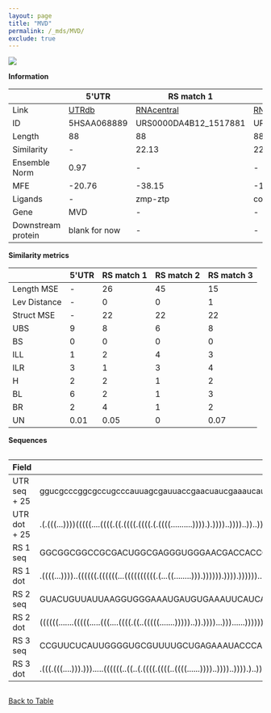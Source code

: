 ```yaml
---
layout: page
title: "MVD"
permalink: /_mds/MVD/
exclude: true
---
```




![](../../alns_9.28.22/aln_5HSAA068889_0.996.png?raw=true)


**Information**

| | 5'UTR       | RS match 1   | RS match 2  | RS match 3 |
| ---- | ----------- | ----------- | ----------- | ----------- |
| Link | <a href="http://utrdb.ba.itb.cnr.it/getutr/5HSAA068889/1" target="_blank" rel="noopener noreferrer">UTRdb</a>   | <a href="https://rnacentral.org/rna/URS0000DA4B12/1517881" target="_blank" rel="noopener noreferrer">RNAcentral</a>     |<a href="https://rnacentral.org/rna/URS000231E0EA/408172" target="_blank" rel="noopener noreferrer">RNAcentral</a>  | <a href="https://rnacentral.org/rna/URS0000DA2AAC/734" target="_blank" rel="noopener noreferrer">RNAcentral</a>   |
| ID | 5HSAA068889     | URS0000DA4B12_1517881     | URS000231E0EA_408172     | URS0000DA2AAC_734     |
| Length | 88     |  88    | 88   |  89    |
| Similarity | - | 22.13 | 22.23 | 22.28 |
| Ensemble Norm | 0.97 | - | - | - |
| MFE | -20.76 | -38.15 | -13.65 | -18.63 |
| Ligands | - | zmp-ztp | cobalamin | TPP |
| Gene | MVD | - | - | - |
| Downstream protein | blank for now    |    -    | -  | - |


**Similarity metrics**

| | 5'UTR       | RS match 1   | RS match 2  | RS match 3 |
| ---- | ----------- | ----------- | ----------- | ----------- |
| Length MSE | - | 26 | 45 | 15 |
| Lev Distance | - | 0 | 0 | 1 |
| Struct MSE | - | 22 | 22 | 22 |
| UBS| 9 | 8 | 6 | 8 |
| BS | 0 | 0 | 0 | 0 |
| ILL | 1 | 2 | 4 | 3 |
| ILR | 3 | 1 | 3 | 4 |
| H | 2 | 2 | 1 | 2 |
| BL | 6 | 2 | 1 | 3 |
| BR | 2 | 4 | 1 | 2 |
| UN | 0.01 | 0.05 | 0 | 0.07 |

**Sequences**


<div style="overflow-x:auto;">

<table>
<colgroup>
<col width="30%" />
<col width="70%" />
</colgroup>
<thead>
<tr class="header">
<th>Field</th>
<th>Description</th>
</tr>
</thead>
<tbody>
<tr>
<td markdown="span">UTR seq + 25 </td>
<td markdown="span"> ggucgcccggcgccugcccauuagcgauuaccgaacuaucgaaaucaucaaucaucgauucccATGGCCTCGGAGAAGCCGCTGGCGG </td>
</tr>
<tr>
<td markdown="span">UTR dot + 25  </td>
<td markdown="span"> .(.(((...))))(((((....((((.((.((((.((((.(.((((..........)))).).))))..))))..))..)))))))))
</td>
</tr>


<tr>
<td markdown="span">RS 1 seq </td>
<td markdown="span"> GGCGGCGGCCGCGACUGGCGAGGGUGGGAACGACCACCGGGGAGCGGCCGGACAACCUGCUGGUGCGUCGACCGCCUGGGCGCCUGGG
</td>
</tr>


<tr>
<td markdown="span">RS 1 dot </td>
<td markdown="span"> .((((...))))..((((((.((((((...((((((((((.(...((........))).)))))).)))).))))))...)))).)).
</td>
</tr>


<tr>
<td markdown="span">RS 2 seq </td>
<td markdown="span"> GUACUGUUAUUAAGGUGGGAAAUGAUGUGAAAUUCAUCAGCUGUGCUCGCAACGGUAAAUUAGUUAAAGUCCGAAGGCCACUCAGUAU
</td>
</tr>


<tr>
<td markdown="span">RS 2 dot </td>
<td markdown="span"> ((((((.......(((((.....(((....((((.((..(((((.......)))))..)).))))...)))......)))))))))))
</td>
</tr>


<tr>
<td markdown="span">RS 3 seq </td>
<td markdown="span"> CCGUUCUCAUUGGGGUGCGUUUUGCUGAGAAAUACCCAUAGAACCUGAUCUGAGUAAUAUCAGCGUAGGGAUUUGAGACUGCCUUUCAG
</td>
</tr>


<tr>
<td markdown="span">RS 3 dot </td>
<td markdown="span"> .(((.(((....))).))).....((((((..((..(.((((.((((..((((......))))..))))..)))).)..))..))))))
</td>
</tr>

</tbody>
</table>


</div>


[Back to Table](../../display)
